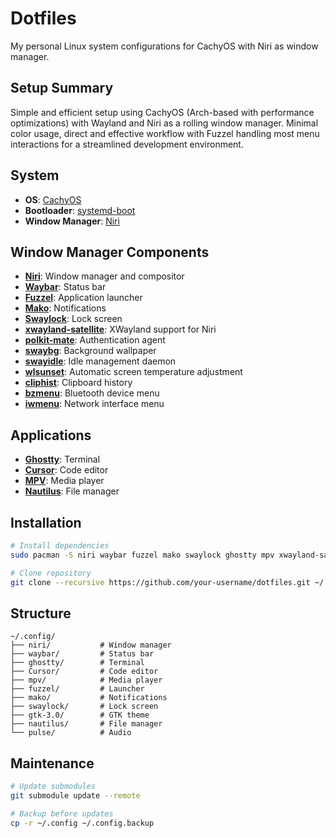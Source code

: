 # Dotfiles

My personal Linux system configurations for CachyOS with Niri as window manager.

## Setup Summary

Simple and efficient setup using CachyOS (Arch-based with performance optimizations) with Wayland and Niri as a rolling window manager. Minimal color usage, direct and effective workflow with Fuzzel handling most menu interactions for a streamlined development environment.

## System

- **OS**: [CachyOS](https://cachyos.org/)
- **Bootloader**: [systemd-boot](https://systemd.io/BOOT_LOADER_INTERFACE/)
- **Window Manager**: [Niri](https://github.com/smithay/niri)

## Window Manager Components

- **[Niri](https://github.com/smithay/niri)**: Window manager and compositor
- **[Waybar](https://github.com/Alexays/Waybar)**: Status bar
- **[Fuzzel](https://codeberg.org/dnkl/fuzzel)**: Application launcher
- **[Mako](https://github.com/emersion/mako)**: Notifications
- **[Swaylock](https://github.com/swaywm/swaylock)**: Lock screen
- **[xwayland-satellite](https://github.com/smithay/niri)**: XWayland support for Niri
- **[polkit-mate](https://github.com/mate-desktop/mate-polkit)**: Authentication agent
- **[swaybg](https://github.com/swaywm/swaybg)**: Background wallpaper
- **[swayidle](https://github.com/swaywm/swayidle)**: Idle management daemon
- **[wlsunset](https://gitlab.com/chinstrap/wlsunset)**: Automatic screen temperature adjustment
- **[cliphist](https://github.com/sentriz/cliphist)**: Clipboard history
- **[bzmenu](https://github.com/0pointer/bzmenu)**: Bluetooth device menu
- **[iwmenu](https://github.com/0pointer/iwmenu)**: Network interface menu

## Applications

- **[Ghostty](https://github.com/mitchellh/ghostty)**: Terminal
- **[Cursor](https://cursor.sh/)**: Code editor
- **[MPV](https://mpv.io/)**: Media player
- **[Nautilus](https://wiki.gnome.org/Apps/Files)**: File manager

## Installation

```bash
# Install dependencies
sudo pacman -S niri waybar fuzzel mako swaylock ghostty mpv xwayland-satellite polkit-mate swaybg swayidle wl-clipboard wlsunset cliphist bzmenu iwmenu

# Clone repository
git clone --recursive https://github.com/your-username/dotfiles.git ~/.config
```

## Structure

```
~/.config/
├── niri/           # Window manager
├── waybar/         # Status bar
├── ghostty/        # Terminal
├── Cursor/         # Code editor
├── mpv/            # Media player
├── fuzzel/         # Launcher
├── mako/           # Notifications
├── swaylock/       # Lock screen
├── gtk-3.0/        # GTK theme
├── nautilus/       # File manager
└── pulse/          # Audio
```

## Maintenance

```bash
# Update submodules
git submodule update --remote

# Backup before updates
cp -r ~/.config ~/.config.backup
```
